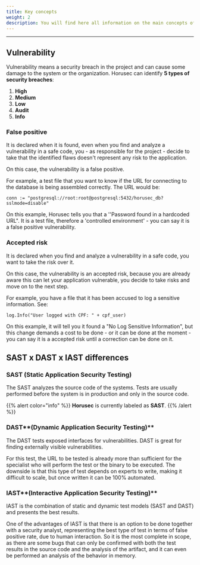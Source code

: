 ```yaml
---
title: Key concepts
weight: 2
description: You will find here all information on the main concepts of Horusec.
---
```


---

## Vulnerability

Vulnerability means a security breach in the project and can cause some damage to the system or the organization. Horusec can identify **5 types of security breaches**: 

1. **High**
2. **Medium**
3. **Low**
4. **Audit**
5. **Info**

### False positive

It is declared when it is found, even when you find and analyze a vulnerability in a safe code, you - as responsible for the project - decide to take that the identified flaws doesn't represent any risk to the application. 

On this case, the vulnerability is a false positive. 

For example, a test file that you want to know if the URL for connecting to the database is being assembled correctly. The URL would be: 

```text
conn := "postgresql://root:root@postgresql:5432/horusec_db?sslmode=disable"
```

On this example, Horusec tells you that a ''Password found in a hardcoded URL". It is a test file, therefore a 'controlled environment' - you can say it is a false positive vulnerability.

### Accepted risk

It is declared when you find and analyze a vulnerability in a safe code, you want to take the risk over it. 

On this case, the vulnerability is an accepted risk, because you are already aware this can let your application vulnerable, you decide to take risks and move on to the next step. 

For example, you have a file that it has been accused to log a sensitive information. See: 

`log.Info("User logged with CPF: " + cpf_user)`

On this example, it will tell you it found a "No Log Sensitive Information", but this change demands a cost to be done - or it can be done at the moment - you can say it is a accepted risk until a correction can be done on it. 

## SAST x DAST x IAST differences

### SAST **\(Static Application Security Testing\)**

The SAST analyzes the source code of the systems. Tests are usually performed before the system is in production and only in the source code.

{{% alert color="info" %}}
**Horusec** is currently labeled as **SAST**.
{{% /alert %}}

### DAST**\(Dynamic Application Security Testing\)**

The DAST tests exposed interfaces for vulnerabilities. DAST is great for finding externally visible vulnerabilities. 

For this test, the URL to be tested is already more than sufficient for the specialist who will perform the test or the binary to be executed. The downside is that this type of test depends on experts to write, making it difficult to scale, but once written it can be 100% automated.

### IAST**\(Interactive Application Security Testing\)**

IAST is the combination of static and dynamic test models \(SAST and DAST\) and presents the best results.

One of the advantages of IAST is that there is an option to be done together with a security analyst, representing the best type of test in terms of false positive rate, due to human interaction. So it is the most complete in scope, as there are some bugs that can only be confirmed with both the test results in the source code and the analysis of the artifact, and it can even be performed an analysis of the behavior in memory.
